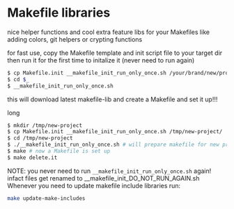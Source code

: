 # Makefile libraries

nice helper functions and cool extra feature libs for your Makefiles
like adding colors, git helpers or crypting functions

for fast use, copy the Makefile template and init script file to your target dir
then run it for the first time to initalize it (never need to run again)

```bash
$ cp Makefile.init __makefile_init_run_only_once.sh /your/brand/new/project/target/dir/
$ cd $_
$ __makefile_init_run_only_once.sh
```

this will download latest makefile-lib and create a Makefile and set it up!!!

long
```bash
$ mkdir /tmp/new-project
$ cp Makefile.init __makefile_init_run_only_once.sh /tmp/new-project/
$ cd /tmp/new-project
$ ./__makefile_init_run_only_once.sh # will prepare makefile for new project (download files)
$ make # now a Makefile is set up
$ make delete.it
```

NOTE: you never need to run `__makefile_init_run_only_once.sh` again! 
      infact files get renamed to __makefile_init_DO_NOT_RUN_AGAIN.sh
      Whenever you need to update makefile include libraries run:

```bash
make update-make-includes 
```
